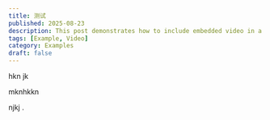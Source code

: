 ```yaml
---
title: 测试
published: 2025-08-23
description: This post demonstrates how to include embedded video in a blog post.
tags: [Example, Video]
category: Examples
draft: false
---
```


hkn
jk



mknhkkn

njkj
.